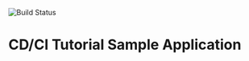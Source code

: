 ![Build Status](http://localhost:8080/buildStatus/icon?job=FreeStyle&build=24)

# CD/CI Tutorial Sample Application